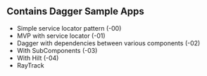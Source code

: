 ## Contains Dagger Sample Apps

- Simple service locator pattern (-00)
- MVP with service locator (-01)
- Dagger with dependencies between various components (-02)
- With SubComponents (-03)
- With Hilt (-04)
- RayTrack
